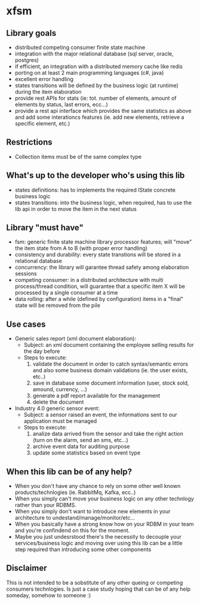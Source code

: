 # xfsm
## Library goals
  * distributed competing consumer finite state machine
  * integration with the major relational database (sql server, oracle, postgres)
  * if efficient, an integration with a distributed memory cache like redis
  * porting on at least 2 main programming languages (c#, java)
  * excellent error handling
  * states transitions will be defined by the business logic (at runtime) during the item elaboration
  * provide rest APIs for stats (ie: tot. number of elements, amount of elements by status, last errors, ecc...)
  * provide a rest api interface which provides the same statistics as above and add some interationcs features (ie. add new elements, retrieve a specific element, etc.)
## Restrictions
  * Collection items must be of the same complex type
## What's up to the developer who's using this lib
  * states definitions: has to implements the required IState concrete business logic
  * states transitions: into the business logic, when required, has to use the lib api in order to move the item in the next status
## Library "must have"
  * fsm: generic finite state machine library processor features; will "move" the item state from A to B (with proper error handling)
  * consistency and durability: every state transtions will be stored in a relational database
  * concurrency: the library will garantee thread safety among elaboration sessions
  * competing consumer: in a distributed architecture with multi process/thread condition, will guarantee that a specific item X will be processed by a single consumer at a time
  * data rolling: after a while (defined by configuration) items in a "final" state will be removed from the pile
## Use cases
  * Generic sales report (xml document elaboration):
    * Subject: an xml document containing the employee selling results for the day before
    * Steps to execute:
      1. validate the document in order to catch syntax/semantic errors and also some business domain validations (ie. the user exists, etc..)
      1. save in database some document information (user, stock sold, amound, currency, ...)
      1. generate a pdf report available for the management
      1. delete the document
  * Industry 4.0 generic sensor event:
    * Subject: a sensor raised an event, the informations sent to our application must be managed
    * Steps to execute:
      1. analize data arrived from the sensor and take the right action (turn on the alarm, send an sms, etc...)
      1. archive event data for auditing purpose
      1. update some statistics based on event type
## When this lib can be of any help?
  * When you don't have any chance to rely on some other well known products/technlogies (ie. RabbitMq, Kafka, ecc..)
  * When you simply can't move your business logic on any other technlogy rather than your RDBMS.
  * When you simply don't want to introduce new elements in your architecture to undestand/manage/monitor/etc...
  * When you basically have a strong know how on your RDBM in your team and you're confindend on this for the moment.
  * Maybe you just undesrstood there's the necessity to decouple your services/business logic and moving over using this lib can be a little step required than introducing some other components
  
## Disclaimer
This is not intended to be a sobstitute of any other queing or competing consumers technlogies.
Is just a case study hoping that can be of any help someday, somehow to someone :)
